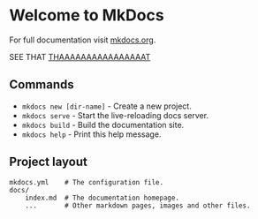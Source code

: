 # Welcome to MkDocs

For full documentation visit [mkdocs.org](https://mkdocs.org).

SEE THAT [THAAAAAAAAAAAAAAAAT](sum-directory/index.md#second-other)

## Commands

* `mkdocs new [dir-name]` - Create a new project.
* `mkdocs serve` - Start the live-reloading docs server.
* `mkdocs build` - Build the documentation site.
* `mkdocs help` - Print this help message.

## Project layout

    mkdocs.yml    # The configuration file.
    docs/
        index.md  # The documentation homepage.
        ...       # Other markdown pages, images and other files.
